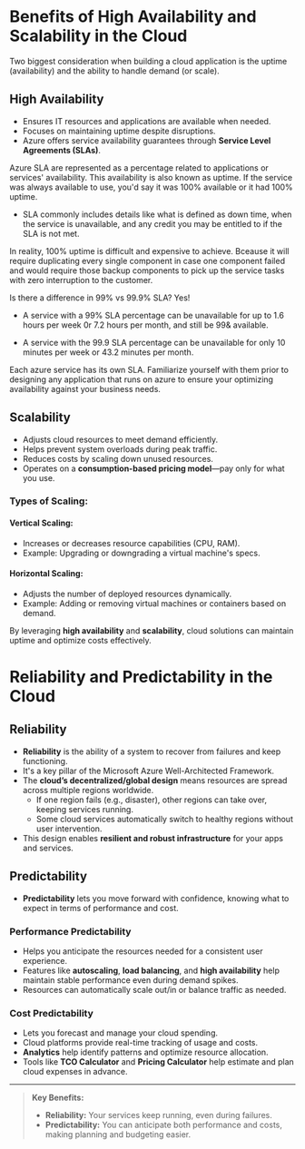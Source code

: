 # Benefits of High Availability and Scalability in the Cloud

Two biggest consideration when building a cloud application is the uptime (availability) and the ability to handle demand (or scale).

## High Availability
- Ensures IT resources and applications are available when needed.
- Focuses on maintaining uptime despite disruptions.
- Azure offers service availability guarantees through **Service Level Agreements (SLAs)**.

Azure SLA are represented as a percentage related to applications or services' availability. This availability is also known as uptime. If the service was always available to use, you'd say it was 100% available or it had 100% uptime.
- SLA commonly includes details like what is defined as down time, when the service is unavailable, and any credit you may be entitled to if the SLA is not met. 

In reality, 100% uptime is difficult and expensive to achieve. Bceause it will require duplicating every single component in case one component failed and would require those backup components to pick up the service tasks with zero interruption to the customer.

Is there a difference in 99% vs 99.9% SLA? Yes! 

- A service with a 99% SLA percentage can be unavailable for up to 1.6 hours per week 0r 7.2 hours per month, and still be 99& available.

- A service with the 99.9 SLA percentage can be unavailable for only 10 minutes per week or 43.2 minutes per month.

Each azure service has its own SLA. Familiarize yourself with them prior to designing any application that runs on azure to ensure your optimizing availability against your business needs.

## Scalability
- Adjusts cloud resources to meet demand efficiently.
- Helps prevent system overloads during peak traffic.
- Reduces costs by scaling down unused resources.
- Operates on a **consumption-based pricing model**—pay only for what you use.

### Types of Scaling:
#### Vertical Scaling:
- Increases or decreases resource capabilities (CPU, RAM).
- Example: Upgrading or downgrading a virtual machine's specs.

#### Horizontal Scaling:
- Adjusts the number of deployed resources dynamically.
- Example: Adding or removing virtual machines or containers based on demand.

By leveraging **high availability** and **scalability**, cloud solutions can maintain uptime and optimize costs effectively.




# Reliability and Predictability in the Cloud

## Reliability

- **Reliability** is the ability of a system to recover from failures and keep functioning.
- It's a key pillar of the Microsoft Azure Well-Architected Framework.
- The **cloud’s decentralized/global design** means resources are spread across multiple regions worldwide.
    - If one region fails (e.g., disaster), other regions can take over, keeping services running.
    - Some cloud services automatically switch to healthy regions without user intervention.
- This design enables **resilient and robust infrastructure** for your apps and services.

## Predictability

- **Predictability** lets you move forward with confidence, knowing what to expect in terms of performance and cost.

### Performance Predictability

- Helps you anticipate the resources needed for a consistent user experience.
- Features like **autoscaling**, **load balancing**, and **high availability** help maintain stable performance even during demand spikes.
- Resources can automatically scale out/in or balance traffic as needed.

### Cost Predictability

- Lets you forecast and manage your cloud spending.
- Cloud platforms provide real-time tracking of usage and costs.
- **Analytics** help identify patterns and optimize resource allocation.
- Tools like **TCO Calculator** and **Pricing Calculator** help estimate and plan cloud expenses in advance.

---

> **Key Benefits:**  
> - **Reliability:** Your services keep running, even during failures.  
> - **Predictability:** You can anticipate both performance and costs, making planning and budgeting easier.


